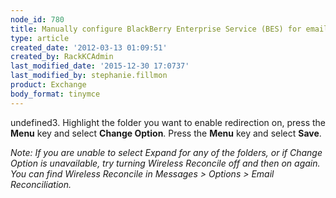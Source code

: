 ```yaml
---
node_id: 780
title: Manually configure BlackBerry Enterprise Service (BES) for email hosted on Exchange
type: article
created_date: '2012-03-13 01:09:51'
created_by: RackKCAdmin
last_modified_date: '2015-12-30 17:0737'
last_modified_by: stephanie.fillmon
product: Exchange
body_format: tinymce
---
```


undefined3. Highlight the folder you want to enable redirection on, press the
**Menu** key and select **Change Option**. Press the **Menu** key and
select **Save**.

*Note:* *If you are unable to select Expand for any of the folders, or
if Change Option is unavailable, try turning Wireless Reconcile off and
then on again. You can find Wireless Reconcile in Messages \> Options \>
Email Reconciliation.*


